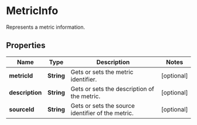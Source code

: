 

# MetricInfo

Represents a metric information.

## Properties

Name | Type | Description | Notes
------------ | ------------- | ------------- | -------------
**metricId** | **String** | Gets or sets the metric identifier. |  [optional]
**description** | **String** | Gets or sets the description of the metric. |  [optional]
**sourceId** | **String** | Gets or sets the source identifier of the metric. |  [optional]



